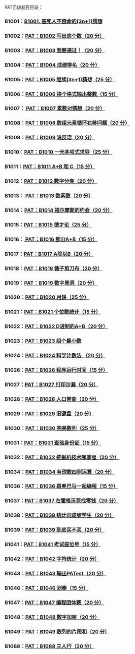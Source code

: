 <div class="htmledit_views" id="content_views">
                                            <p>PAT乙级题目目录：</p>

<h3><a name="t0"></a><a name="t0"></a>B1001：<a href="https://blog.csdn.net/Ecloss/article/details/81713497">B1001. 害死人不偿命的(3n+1)猜想</a></h3>

<h3><a name="t1"></a><a name="t1"></a>B1002：<a href="https://blog.csdn.net/Ecloss/article/details/81713584">PAT：B1002 写出这个数（20 分）</a></h3>

<h3><a name="t2"></a><a name="t2"></a>B1003：<a href="https://blog.csdn.net/Ecloss/article/details/81713608">PAT：B1003 我要通过！（20 分）</a></h3>

<h3><a name="t3"></a><a name="t3"></a>B1004：<a href="https://blog.csdn.net/Ecloss/article/details/81713628">PAT：B1004 成绩排名（20 分）</a></h3>

<h3><a name="t4"></a><a name="t4"></a>B1005：<a href="https://blog.csdn.net/Ecloss/article/details/81713642">PAT：B1005 继续(3n+1)猜想（25 分）</a></h3>

<h3><a name="t5"></a><a name="t5"></a>B1006：<a href="https://blog.csdn.net/Ecloss/article/details/81713648">PAT：B1006 换个格式输出整数（15 分）</a></h3>

<h3><a name="t6"></a><a name="t6"></a>B1007：<a href="https://blog.csdn.net/Ecloss/article/details/81713671"> PAT：B1007 素数对猜想（20 分）</a></h3>

<h3><a name="t7"></a><a name="t7"></a>B1008：<a href="https://blog.csdn.net/Ecloss/article/details/81713698">PAT：B1008 数组元素循环右移问题（20 分）</a></h3>

<h3><a name="t8"></a><a name="t8"></a>B1009：<a href="https://blog.csdn.net/Ecloss/article/details/81713703">PAT：B1009 说反话（20 分）</a></h3>

<h3><a name="t9"></a><a name="t9"></a>B1010：<a href="https://blog.csdn.net/Ecloss/article/details/81713737">PAT：B1010 一元多项式求导（25 分）</a></h3>

<h3><a name="t10"></a><a name="t10"></a>B1011：<a href="https://blog.csdn.net/Ecloss/article/details/81776187">PAT：B1011 A+B 和 C（15 分）</a></h3>

<h3><a name="t11"></a><a name="t11"></a>B1012：<a href="https://blog.csdn.net/Ecloss/article/details/81776200">PAT：B1012 数字分类（20 分）</a></h3>

<h3><a name="t12"></a><a name="t12"></a>B1013：<a href="https://blog.csdn.net/Ecloss/article/details/81776213"> PAT：B1013 数素数（20 分）</a></h3>

<h3><a name="t13"></a><a name="t13"></a>B1014：<a href="https://blog.csdn.net/Ecloss/article/details/81776246">PAT：B1014 福尔摩斯的约会（20 分）</a></h3>

<h3><a name="t14"></a><a name="t14"></a>B1015：<a href="https://blog.csdn.net/Ecloss/article/details/81865779">PAT：B1015 德才论（25 分）</a></h3>

<h3><a name="t15"></a><a name="t15"></a>B1016：<a href="https://blog.csdn.net/Ecloss/article/details/81902638"> PAT：B1016 部分A+B（15 分）</a></h3>

<h3><a name="t16"></a><a name="t16"></a>B1017：<a href="https://blog.csdn.net/Ecloss/article/details/81902672">PAT：B1017 A除以B（20 分）</a></h3>

<h3><a name="t17"></a><a name="t17"></a>B1018：<a href="https://blog.csdn.net/Ecloss/article/details/81902740">PAT：B1018 锤子剪刀布（20 分）</a></h3>

<h3><a name="t18"></a><a name="t18"></a>B1019：<a href="https://blog.csdn.net/Ecloss/article/details/81902768">PAT：B1019 数字黑洞（20 分）</a></h3>

<h3><a name="t19"></a><a name="t19"></a>B1020：<a href="https://blog.csdn.net/Ecloss/article/details/81902788">PAT：B1020 月饼（25 分）</a></h3>

<h3><a name="t20"></a><a name="t20"></a>B1021：<a href="https://blog.csdn.net/Ecloss/article/details/81902817">PAT：B1021 个位数统计（15 分）</a></h3>

<h3><a name="t21"></a><a name="t21"></a>B1022：<a href="https://blog.csdn.net/Ecloss/article/details/81902842">PAT：B1022 D进制的A+B（20 分）</a></h3>

<h3><a name="t22"></a><a name="t22"></a>B1023：<a href="https://blog.csdn.net/Ecloss/article/details/81938940">PAT：B1023 组个最小数</a></h3>

<h3><a name="t23"></a><a name="t23"></a><strong>B1024：<a href="https://blog.csdn.net/Ecloss/article/details/82875933">PAT：B1024 科学计数法 （20 分）</a></strong></h3>

<h3><a name="t24"></a><a name="t24"></a>B1026：<a href="https://blog.csdn.net/Ecloss/article/details/82110721">PAT：B1026 程序运行时间（15 分）</a></h3>

<h3><a name="t25"></a><a name="t25"></a>B1027：<a href="https://blog.csdn.net/Ecloss/article/details/82110734">PAT：B1027 打印沙漏（20 分）</a></h3>

<h3><a name="t26"></a><a name="t26"></a>B1028：<a href="https://blog.csdn.net/Ecloss/article/details/82110741">PAT：B1028 人口普查（20 分）</a></h3>

<h3><a name="t27"></a><a name="t27"></a>B1029：<a href="https://blog.csdn.net/Ecloss/article/details/82110747">PAT：B1029 旧键盘（20 分）</a></h3>

<h3><a name="t28"></a><a name="t28"></a>B1030：<a href="https://blog.csdn.net/Ecloss/article/details/82625150">PAT：B1030 完美数列（25 分）</a></h3>

<h3><a name="t29"></a><a name="t29"></a>B1031：<a href="https://blog.csdn.net/Ecloss/article/details/82625174">PAT：B1031 查验身份证（15 分）</a></h3>

<h3><a name="t30"></a><a name="t30"></a>B1032：<a href="https://blog.csdn.net/Ecloss/article/details/82625189">PAT：B1032 挖掘机技术哪家强（20 分）</a></h3>

<h3><a name="t31"></a><a name="t31"></a>B1034：<a href="https://blog.csdn.net/Ecloss/article/details/82625203">PAT：B1034 有理数四则运算（20 分）</a></h3>

<h3><a name="t32"></a><a name="t32"></a>B1036：<a href="https://blog.csdn.net/Ecloss/article/details/82625228">PAT：B1036 跟奥巴马一起编程（15 分）</a></h3>

<h3><a name="t33"></a><a name="t33"></a>B1037：<a href="https://blog.csdn.net/Ecloss/article/details/82625244">PAT：B1037 在霍格沃茨找零钱（20 分）</a></h3>

<h3><a name="t34"></a><a name="t34"></a>B1038：<a href="https://blog.csdn.net/Ecloss/article/details/82625260">PAT：B1038 统计同成绩学生（20 分）</a></h3>

<h3><a name="t35"></a><a name="t35"></a>B1039：<a href="https://blog.csdn.net/Ecloss/article/details/82625277">PAT：B1039 到底买不买（20 分）</a></h3>

<h3><a name="t36"></a><a name="t36"></a>B1041：<a href="https://blog.csdn.net/Ecloss/article/details/82625305">PAT：B1041 考试座位号（15 分）</a></h3>

<h3><a name="t37"></a><a name="t37"></a>B1042：<a href="https://blog.csdn.net/Ecloss/article/details/82625318">PAT：B1042 字符统计（20 分）</a></h3>

<h3><a name="t38"></a><a name="t38"></a>B1043：<a href="https://blog.csdn.net/Ecloss/article/details/82625329">PAT：B1043 输出PATest（20 分）</a></h3>

<h3><a name="t39"></a><a name="t39"></a>B1046：<a href="https://blog.csdn.net/Ecloss/article/details/82655342">PAT：B1046 划拳（15 分）</a></h3>

<h3><a name="t40"></a><a name="t40"></a>B1047：<a href="https://blog.csdn.net/Ecloss/article/details/82655345">PAT：B1047 编程团体赛（20 分）</a></h3>

<h3><a name="t41"></a><a name="t41"></a>B1048：<a href="https://blog.csdn.net/Ecloss/article/details/82655347">PAT：B1048 数字加密（20 分）</a></h3>

<h3><a name="t42"></a><a name="t42"></a>B1049：<a href="https://blog.csdn.net/Ecloss/article/details/82655348">PAT：B1049 数列的片段和（20 分）</a></h3>

<h3><a name="t43"></a><a name="t43"></a>B1088：<a href="https://blog.csdn.net/Ecloss/article/details/82629632">PAT：B1088 三人行（20 分）</a></h3>                                    </div>

